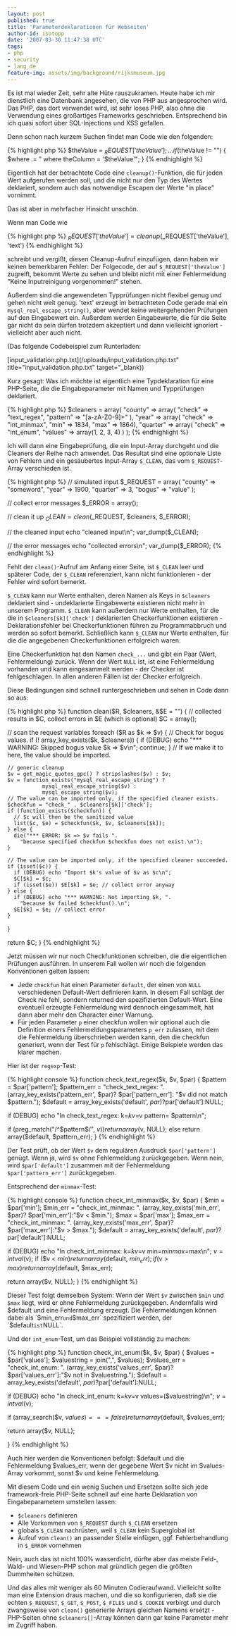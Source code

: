 ```yaml
---
layout: post
published: true
title: 'Parameterdeklarationen für Webseiten'
author-id: isotopp
date: '2007-03-30 11:47:38 UTC'
tags:
- php
- security
- lang_de
feature-img: assets/img/background/rijksmuseum.jpg
---
```

Es ist mal wieder Zeit, sehr alte Hüte rauszukramen. Heute habe ich mir
dienstlich eine Datenbank angesehen, die von PHP aus angesprochen wird. Das
PHP, das dort verwendet wird, ist sehr loses PHP, also ohne die Verwendung
eines großartiges Frameworks geschrieben. Entsprechend bin ich quasi sofort
über SQL-Injections und XSS gefallen.

Denn schon nach kurzem Suchen findet man Code wie den folgenden: 

{% highlight php %}
$theValue = $_REQUEST['theValue'];
...
if ($theValue != "") {
  $where .= " where theColumn = '$theValue'";
}
{% endhighlight %}

Eigentlich hat der betrachtete Code eine `cleanup()`-Funktion, die für jeden
Wert aufgerufen werden soll, und die nicht nur den Typ des Wertes
deklariert, sondern auch das notwendige Escapen der Werte "in place"
vornimmt.

Das ist aber in mehrfacher Hinsicht unschön.

Wenn man Code wie 

{% highlight php %}
$_REQUEST['theValue'] = cleanup($_REQUEST['theValue'], 'text')
{% endhighlight %}

schreibt und vergißt, diesen Cleanup-Aufruf einzufügen, dann haben wir
keinen bemerkbaren Fehler: Der Folgecode, der auf `$_REQUEST['theValue']`
zugreift, bekommt Werte zu sehen und bleibt nicht mit einer Fehlermeldung
"Keine Inputreinigung vorgenommen!" stehen.

Außerdem sind die angewendeten Typprüfungen nicht flexibel genug und gehen
nicht weit genug. 'text' erzeugt im betrachteten Code gerade mal ein
`mysql_real_escape_string()`, aber wendet keine weitergehenden Prüfungen auf
den Eingabewert ein. Außerdem werden Eingabewerte, die für die Seite gar
nicht da sein dürfen trotzdem akzeptiert und dann vielleicht ignoriert -
vielleicht aber auch nicht.

(Das folgende Codebeispiel zum Runterladen: 

[input_validation.php.txt](/uploads/input_validation.php.txt" title="input_validation.php.txt" target="_blank))

Kurz gesagt: Was ich möchte ist eigentlich eine Typdeklaration für eine
PHP-Seite, die die Eingabeparameter mit Namen und Typprüfungen deklariert.

{% highlight php %}
$cleaners = array(
  "county" => array( "check" => "text_regex", "pattern" => "[a-zA-Z0-9]+" ),
  "year"   => array( "check" => "int_minmax", "min" => 1834, "max" => 1864),
  "quarter" => array( "check" => "int_enum", "values" => array(1, 2, 3, 4) )
);
{% endhighlight %}

Ich will dann eine Eingabeprüfung, die ein Input-Array durchgeht und die
Cleaners der Reihe nach anwendet. Das Resultat sind eine optionale Liste von
Fehlern und ein gesäubertes Input-Array `$_CLEAN`, das vom `$_REQUEST`-Array
verschieden ist.

{% highlight php %}
// simulated input
$_REQUEST = array(
  "county" => "someword",
  "year" => 1900,
  "quarter" => 3,
  "bogus" => "value"
);

// collect error messages
$_ERROR = array();

// clean it up
$_CLEAN = clean($_REQUEST, $cleaners, $_ERROR);

// the cleaned input
echo "cleaned input\n";
var_dump($_CLEAN);

// the error messages
echo "collected errors\n";
var_dump($_ERROR);
{% endhighlight %}


Fehlt der `clean()`-Aufruf am Anfang einer Seite, ist `$_CLEAN` leer und
späterer Code, der `$_CLEAN` referenziert, kann nicht funktionieren - der
Fehler wird sofort bemerkt.

`$_CLEAN` kann nur Werte enthalten, deren Namen als Keys in `$cleaners`
deklariert sind - undeklarierte Eingabewerte existieren nicht mehr in
unserem Programm. `$_CLEAN` kann außerdem nur Werte enthalten, für die die
in `$cleaners[$k]['check']` deklarierten Checkerfunktionen existieren -
Deklarationsfehler bei Checkerfunktionen führen zu Programmabbruch und
werden so sofort bemerkt. Schließlich kann `$_CLEAN` nur Werte enthalten,
für die die angegebenen Checkerfunktionen erfolgreich waren.

Eine Checkerfunktion hat den Namen `check_...` und gibt ein Paar (Wert,
Fehlermeldung) zurück. Wenn der Wert `NULL` ist, ist eine Fehlermeldung
vorhanden und kann eingesammelt werden - der Checker ist fehlgeschlagen. In
allen anderen Fällen ist der Checker erfolgreich.

Diese Bedingungen sind schnell runtergeschrieben und sehen in Code dann so
aus:

{% highlight php %}
function clean($R, $cleaners, &$E = "") {
  // collected results in $C, collect errors in $E (which is optional)
  $C = array();

  // scan the request variables
  foreach ($R as $k => $v) {
    // Check for bogus values.
    if (! array_key_exists($k, $cleaners)) {
      if (DEBUG) echo "*** WARNING: Skipped bogus value $k => $v\n";
      continue;
    }
    // If we make it to here, the value should be imported.

    // generic cleanup
    $v = get_magic_quotes_gpc() ? stripslashes($v) : $v;
    $v = function_exists("mysql_real_escape_string") ?
               mysql_real_escape_string($v) : 
               mysql_escape_string($v);
    // The value can be imported only, if the specified cleaner exists.
    $checkfun = "check_" . $cleaners[$k]['check'];
    if (function_exists($checkfun)) {
      // $c will then be the sanitized value
      list($c, $e) = $checkfun($k, $v, $cleaners[$k]);
    } else {
      die("*** ERROR: $k => $v fails ".
        "because specified checkfun $checkfun does not exist.\n");
    }
    
    // The value can be imported only, if the specified cleaner succeeded.
    if (isset($c)) {
      if (DEBUG) echo "Import $k's value of $v as $c\n"; 
      $C[$k] = $c;
      if (isset($e)) $E[$k] = $e; // collect error anyway
    } else {
      if (DEBUG) echo "*** WARNING: Not importing $k, ".
        "because $v failed $checkfun().\n";
      $E[$k] = $e; // collect error
    }
  }
  
  return $C;
}
{% endhighlight %}

Jetzt müssen wir nur noch Checkfunktionen schreiben, die die eigentlichen
Prüfungen ausführen. In unserem Fall wollen wir noch die folgenden
Konventionen gelten lassen: 

- Jede `checkfun` hat einen Parameter
  `default`, der einen von `NULL` verschiedenen Default-Wert definieren kann. In
  diesem Fall schlägt der Check nie fehl, sondern returned den spezifizierten
  Default-Wert. Eine eventuell erzeugte Fehlermeldung wird dennoch
  eingesammelt, hat dann aber mehr den Character einer Warnung.
- Für jeden Parameter `p` einer checkfun wollen wir optional auch die
  Definition einers Fehlermeldungsparameters `p_err` zulassen, mit dem die
  Fehlermeldung überschrieben werden kann, den die checkfun generiert, wenn
  der Test für `p` fehlschlägt. Einige Beispiele werden das klarer machen.

Hier ist der `regexp`-Test: 

{% highlight console %}
function check_text_regex($k, $v, $par) {
  $pattern     = $par['pattern'];
  $pattern_err = "check_text_regex: ".
                 (array_key_exists('pattern_err', $par)?
                 $par['pattern_err']:
                 "$v did not match $pattern.");
  $default     = array_key_exists('default', $par)?$par['default']:NULL;

  if (DEBUG) echo "In check_text_regex: k=$k v=$v pattern= $pattern\n";
  
  if (preg_match("/^$pattern\$/", $v))
    return array($v, NULL);
  else
    return array($default, $pattern_err);
}
{% endhighlight %}

Der Test prüft, ob der Wert `$v` dem regulären Ausdruck `$par['pattern']`
genügt. Wenn ja, wird `$v` ohne Fehlermeldung zurückgegeben. Wenn nein, wird
`$par['default']` zusammen mit der Fehlermeldung `$par['pattern_err']`
zurückgegeben.

Entsprechend der `minmax`-Test: 

{% highlight console %}
function check_int_minmax($k, $v, $par) {
  $min     = $par['min'];
  $min_err = "check_int_minmax: ". 
             (array_key_exists('min_err', $par)?
             $par['min_err']:"$v < $min.");
  $max = $par['max'];
  $max_err = "check_int_minmax: ". 
             (array_key_exists('max_err', $par)?
             $par['max_err']:"$v > $max.");
  $default = array_key_exists('default', $par)?$par['default']:NULL;
  
  if (DEBUG) echo "In check_int_minmax: k=$k v=$v min=$min max=$max\n";
  $v = intval($v);
  if ($v < $min)
    return array($default, $min_err);
  if ($v > $max)
    return array($default, $max_err);

  return array($v, NULL);
}
{% endhighlight %}

Dieser Test folgt demselben System: Wenn der Wert `$v` zwischen `$min` und
`$max` liegt, wird er ohne Fehlermeldung zurückgegeben. Andernfalls wird
$default und eine Fehlermeldung erzeugt. Die Fehlermeldungen können dabei
als `$min_err` und `$max_err` spezifiziert werden, der `$default` ist `NULL`.

Und der `int_enum`-Test, um das Beispiel vollständig zu machen: 

{% highlight php %}
function check_int_enum($k, $v, $par) {
  $values      = $par['values'];
  $valuestring = join(",", $values);
  $values_err  = "check_int_enum: ".
                 (array_key_exists('values_err', $par)?
                 $par['values_err']:"$v not in $valuestring.");
  $default     = array_key_exists('default', $par)?$par['default']:NULL;
  
  if (DEBUG) echo "In check_int_enum: k=$k v=$v values=($valuestring)\n";
  $v = intval($v);
  
  if (array_search($v, $values) === false)
    return array($default, $values_err);

  return array($v, NULL);
  
}
{% endhighlight %}

Auch hier werden die Konventionen befolgt: $default und die Fehlermeldung
$values_err, wenn der gegebene Wert $v nicht im $values-Array vorkommt,
sonst $v und keine Fehlermeldung.

Mit diesem Code und ein wenig Suchen und Ersetzen sollte sich jede
framework-freie PHP-Seite schnell auf eine harte Deklaration von
Eingabeparametern umstellen lassen: 

- `$cleaners` definieren
- Alle Vorkommen von `$_REQUEST` durch `$_CLEAN` ersetzen
- globals `$_CLEAN` nachrüsten, weil `$_CLEAN` kein Superglobal ist
- Aufruf von `clean()` an passender Stelle einfügen, ggf. Fehlerbehandlung in `$_ERROR` vornehmen

Nein, auch das ist nicht 100% wasserdicht, dürfte aber das meiste Feld-,
Wald- und Wiesen-PHP schon mal gründlich gegen die größten Dummheiten
schützen.

Und das alles mit weniger als 60 Minuten Codieraufwand. Vielleicht sollte
man eine Extension draus machen, und die so konfigurieren, daß sie die
echten `$_REQUEST`, `$_GET`, `$_POST`, `$_FILES` und `$_COOKIE` verbirgt und durch
zwangsweise von `clean()` generierte Arrays gleichen Namens ersetzt -
PHP-Seiten ohne `$cleaners[]`-Array können dann gar keine Parameter mehr im
Zugriff haben.
